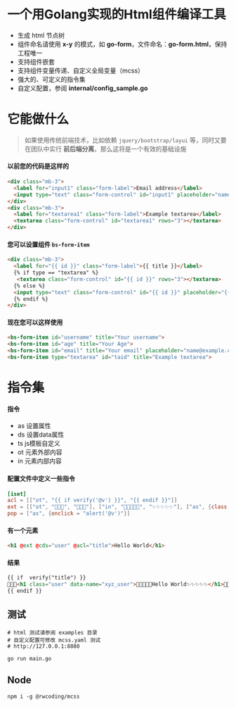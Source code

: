 # 一个用Golang实现的Html组件编译工具

+ 生成 html 节点树
+ 组件命名请使用 **x-y** 的模式，如 **go-form**，文件命名：**go-form.html**，保持工程唯一
+ 支持组件嵌套
+ 支持组件变量传递、自定义全局变量（mcss）
+ 强大的、可定义的指令集
+ 自定义配置，参阅 **internal/config_sample.go**

# 它能做什么
> 如果使用传统前端技术，比如依赖 `jquery/bootstrap/layui` 等，同时又要在团队中实行 **前后端分离**，那么这将是一个有效的基础设施
#### 以前您的代码是这样的
```html 
<div class="mb-3">
  <label for="input1" class="form-label">Email address</label>
  <input type="text" class="form-control" id="input1" placeholder="name@example.com">
</div>
<div class="mb-3">
  <label for="textarea1" class="form-label">Example textarea</label>
  <textarea class="form-control" id="textarea1" rows="3"></textarea>
</div>
```
#### 您可以设置组件 `bs-form-item`
```html 
<div class="mb-3">
  <label for="{{ id }}" class="form-label">{{ title }}</label>
  {% if type == "textarea" %}
   <textarea class="form-control" id="{{ id }}" rows="3"></textarea>
  {% else %}
  <input type="text" class="form-control" id="{{ id }}" placeholder="{{ placeholder }}">
  {% endif %}
</div>
```
#### 现在您可以这样使用
```html 
<bs-form-item id="username" title="Your username">
<bs-form-item id="age" title="Your Age">
<bs-form-item id="email" title="Your email" placeholder="name@example.com">
<bs-form-item type="textarea" id="taid" title="Example textarea">
```

# 指令集
#### 指令
+ as 设置属性
+ ds 设置data属性
+ ts js模板自定义
+ ot 元素外部内容
+ in 元素内部内容
#### 配置文件中定义一些指令
```toml
[iset]
acl = [["ot", "{{ if verify('@v') }}", "{{ endif }}"]]
ext = [["ot", "🤣🤣🤣", "🌹🌹🌹"], ["in", "💖💖💖💖💖", "✨✨✨✨✨"], ["as", {class = "nc"}] ]
pop = ["as", {onclick = "alert('@v')"}]
```
#### 有一个元素
```html 
<h1 @ext @cds="user" @acl="title">Hello World</h1>
```
#### 结果
```html
{{ if  verify("title") }}
🤣🤣🤣<h1 class="user" data-name="xyz_user">💖💖💖💖💖Hello World✨✨✨✨✨</h1>🌹🌹🌹
{{ endif }}
```

## 测试
```shell
# html 测试请参阅 examples 目录
# 自定义配置可修改 mcss.yaml 测试
# http://127.0.0.1:8080

go run main.go
```

## Node
```
npm i -g @rwcoding/mcss
```